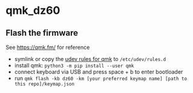 # qmk_dz60

## Flash the firmware
See https://qmk.fm/ for reference

- symlink or copy the [udev rules for qmk](./50-qmk.rules) to `/etc/udev/rules.d`
- install qmk: `python3 -m pip install --user qmk`
- connect keyboard via USB and press space + b to enter bootloader
- run `qmk flash -kb dz60 -km [your preferred keymap name] [path to this repo]/keymap.json`

